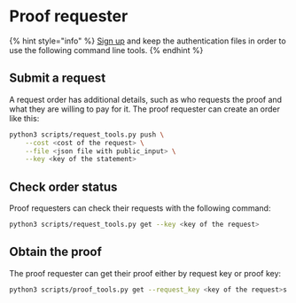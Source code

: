 # Proof requester

{% hint style="info" %}
[Sign up](sign-up.md) and keep the authentication files in order to use
the following command line tools.
{% endhint %}

## Submit a request

A request order has additional details, such as who requests the proof and what they are willing
to pay for it.
The proof requester can create an order like this:

```bash
python3 scripts/request_tools.py push \
    --cost <cost of the request> \
    --file <json file with public_input> \
    --key <key of the statement> 
```

## Check order status

Proof requesters can check their requests with the following command:

```bash
python3 scripts/request_tools.py get --key <key of the request>
```

## Obtain the proof

The proof requester can get their proof either by request key or proof key:

```bash
python3 scripts/proof_tools.py get --request_key <key of the request>s
```

